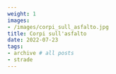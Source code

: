 ```yaml
---
weight: 1
images:
- /images/corpi_sull_asfalto.jpg
title: Corpi sull'asfalto
date: 2022-07-23
tags:
- archive # all posts
- strade
---
```


